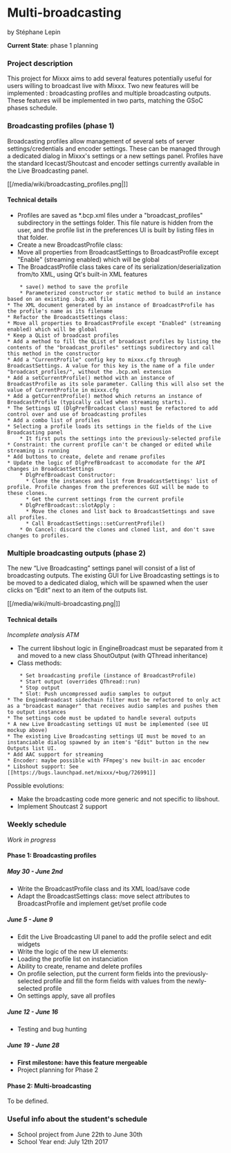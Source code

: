 # Multi-broadcasting

by Stéphane Lepin

**Current State**: phase 1 planning

### Project description

This project for Mixxx aims to add several features potentially useful
for users willing to broadcast live with Mixxx. Two new features will be
implemented : broadcasting profiles and multiple broadcasting outputs.
These features will be implemented in two parts, matching the GSoC
phases schedule.

### Broadcasting profiles (phase 1)

Broadcasting profiles allow management of several sets of server
settings/credentials and encoder settings. These can be managed through
a dedicated dialog in Mixxx's settings or a new settings panel. Profiles
have the standard Icecast/Shoutcast and encoder settings currently
available in the Live Broadcasting panel.

[[/media/wiki/broadcasting_profiles.png|]]

#### Technical details

  - Profiles are saved as \*.bcp.xml files under a "broadcast\_profiles"
    subdirectory in the settings folder. This file nature is hidden from
    the user, and the profile list in the preferences UI is built by
    listing files in that folder.
  - Create a new BroadcastProfile class:
  - Move all properties from BroadcastSettings to BroadcastProfile
    except "Enable" (streaming enabled) which will be global
  - The BroadcastProfile class takes care of its
    serialization/deserialization from/to XML, using Qt's built-in XML
    features

<!-- end list -->

``` 
    * save() method to save the profile
    * Parameterized constructor or static method to build an instance based on an existing .bcp.xml file
* The XML document generated by an instance of BroadcastProfile has the profile's name as its filename
* Refactor the BroadcastSettings class:
* Move all properties to BroadcastProfile except "Enabled" (streaming enabled) which will be global
* Keep a QList of broadcast profiles
* Add a method to fill the QList of broadcast profiles by listing the contents of the "broadcast_profiles" settings subdirectory and call this method in the constructor
* Add a "CurrentProfile" config key to mixxx.cfg through BroadcastSettings. A value for this key is the name of a file under "broadcast_profiles/", without the .bcp.xml extension
* Add a setCurrentProfile() method with an instance of BroadcastProfile as its sole parameter. Calling this will also set the value of CurrentProfile in mixxx.cfg
* Add a getCurrentProfile() method which returns an instance of BroadcastProfile (typically called when streaming starts).
* The Settings UI (DlgPrefBroadcast class) must be refactored to add control over and use of broadcasting profiles
* Add a combo list of profiles
* Selecting a profile loads its settings in the fields of the Live Broadcasting panel
    * It first puts the settings into the previously-selected profile
* Constraint: the current profile can't be changed or edited while streaming is running
* Add buttons to create, delete and rename profiles
* Update the logic of DlgPrefBroadcast to accomodate for the API changes in BroadcastSettings
    * DlgPrefBroadcast Constructor:
      * Clone the instances and list from BroadcastSettings' list of profile. Profile changes from the preferences GUI will be made to these clones.
      * Get the current settings from the current profile 
    * DlgPrefBroadcast::slotApply :
      * Move the clones and list back to BroadcastSettings and save all profiles.
      * Call BroadcastSettings::setCurrentProfile()
    * On Cancel: discard the clones and cloned list, and don't save changes to profiles.
```

### Multiple broadcasting outputs (phase 2)

The new “Live Broadcasting” settings panel will consist of a list of
broadcasting outputs. The existing GUI for Live Broadcasting settings is
to be moved to a dedicated dialog, which will be spawned when the user
clicks on “Edit” next to an item of the outputs list.

[[/media/wiki/multi-broadcasting.png|]]

#### Technical details

*Incomplete analysis ATM*

  - The current libshout logic in EngineBroadcast must be separated from
    it and moved to a new class ShoutOutput (with QThread inheritance)
  - Class methods:

<!-- end list -->

``` 
    * Set broadcasting profile (instance of BroadcastProfile)
    * Start output (overrides QThread::run)
    * Stop output
    * Slot: Push uncompressed audio samples to output
* The EngineBroadcast sidechain filter must be refactored to only act as a "broadcast manager" that receives audio samples and pushes them to output instances
* The settings code must be updated to handle several outputs
* A new Live Broadcasting settings UI must be implemented (see UI mockup above)
* The existing Live Broadcasting settings UI must be moved to an instanciable dialog spawned by an item's "Edit" button in the new Outputs list UI.
* Add AAC support for streaming 
* Encoder: maybe possible with FFmpeg's new built-in aac encoder
* Libshout support: See [[https://bugs.launchpad.net/mixxx/+bug/726991]]
```

<span class="underline">Possible evolutions</span>:

  - Make the broadcasting code more generic and not specific to
    libshout.
  - Implement Shoutcast 2 support

### Weekly schedule

*Work in progress*

#### Phase 1: Broadcasting profiles

##### May 30 - June 2nd

  - Write the BroadcastProfile class and its XML load/save code
  - Adapt the BroadcastSettings class: move select attributes to
    BroadcastProfile and implement get/set profile code

##### June 5 - June 9

  - Edit the Live Broadcasting UI panel to add the profile select and
    edit widgets
  - Write the logic of the new UI elements:
  - Loading the profile list on instanciation
  - Ability to create, rename and delete profiles
  - On profile selection, put the current form fields into the
    previously-selected profile and fill the form fields with values
    from the newly-selected profile
  - On settings apply, save all profiles

##### June 12 - June 16

  - Testing and bug hunting

##### June 19 - June 28

  - **First milestone: have this feature mergeable**
  - Project planning for Phase 2

#### Phase 2: Multi-broadcasting

To be defined.

### Useful info about the student's schedule

  - School project from June 22th to June 30th
  - School Year end: July 12th 2017
